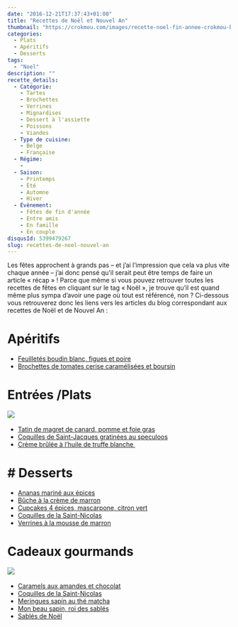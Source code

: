 ```yaml
---
date: "2016-12-21T17:37:43+01:00"
title: "Recettes de Noël et Nouvel An"
thumbnail: "https://crokmou.com/images/recette-noel-fin-annee-crokmou-blog-cuisine-voyage-belgique.jpg"
categories:
  - Plats
  - Apéritifs
  - Desserts
tags:
  - "Noel"
description: ""
recette_details:
  - Catégorie:
    - Tartes
    - Brochettes
    - Verrines
    - Mignardises
    - Dessert à l'assiette
    - Poissons
    - Viandes
  - Type de cuisine:
    - Belge
    - Française 
  - Régime:
    -
  - Saison:
    - Printemps
    - Été
    - Automne
    - Hiver
  - Évènement:
    - Fêtes de fin d'année
    - Entre amis
    - En famille
    - En couple
disqusId: 5399479267
slug: recettes-de-noel-nouvel-an
---
```


Les fêtes approchent à grands pas – et j’ai l’impression que cela va plus vite chaque année – j’ai donc pensé qu’il serait peut être temps de faire un article « récap » ! Parce que même si vous pouvez retrouver toutes les recettes de fêtes en cliquant sur le tag « Noël », je trouve qu’il est quand même plus sympa d’avoir une page où tout est référencé, non ? Ci-dessous vous retrouverez donc les liens vers les articles du blog correspondant aux recettes de Noël et de Nouvel An :

# Apéritifs

* [Feuilletés boudin blanc, figues et poire](http://www.crokmou.com/2012/12/feuilletes-boudin-blanc-figues-poires)
* [Brochettes de tomates cerise caramélisées et boursin](http://www.crokmou.com/2012/06/brochettes-de-tomates-cerise-caramelisees-boursin)

# Entrées /Plats

![](https://crokmou.com/images/recette-noel-plat_nehjzz.jpg)  
* [Tatin de magret de canard, pomme et foie gras](http://www.crokmou.com/2013/12/tatin-magret-canard-pomme-foie-gras)
* [Coquilles de Saint-Jacques gratinées au speculoos](http://www.crokmou.com/2013/12/coquilles-saint-jacques-gratinees-speculoos)
* [Crème brûlée à l’huile de truffe blanche ](http://www.crokmou.com/2016/11/creme-brulee-a-lhuile-de-truffe-blanche)

# # Desserts

* [Ananas mariné aux épices](http://www.crokmou.com/2013/03/ananas-marine-aux-epices)
* [Bûche à la crème de marron](http://www.crokmou.com/2014/12/buche-a-la-creme-de-marrons-poire-gingembre)
* [Cupcakes 4 épices, mascarpone, citron vert](http://www.crokmou.com/2012/12/cupcakes-4-epices-mascarpone-citron-vert)
* [Coquilles de la Saint-Nicolas](http://www.crokmou.com/2014/12/coquille-de-la-saint-nicolas)
* [Verrines à la mousse de marron](http://www.crokmou.com/2014/12/verrines-a-la-mousse-de-marrons)

# Cadeaux gourmands

![](https://crokmou.com/images/recette-noel-gourmandises_ylhw29.jpg)  
* [Caramels aux amandes et chocolat](http://www.crokmou.com/2012/01/caramels-aux-amandes-et-chocolat)
* [Coquilles de la Saint-Nicolas](http://www.crokmou.com/2014/12/coquille-de-la-saint-nicolas)
* [Meringues sapin au thé matcha](http://www.crokmou.com/2016/12/meringues-sapin-au-the-matcha-et-chocolat-chaud)
* [Mon beau sapin, roi des sablés](http://www.crokmou.com/2012/11/sapin-sable)
* [Sablés de Noël](http://www.crokmou.com/2011/12/sables-de-noyel)

